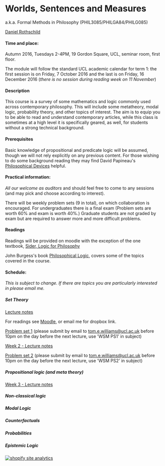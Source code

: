 Worlds, Sentences and Measures
============================

a.k.a. Formal Methods in Philosophy (PHIL3085/PHILGA84/PHILG085)

[Daniel Rothschild](http://danielrothschild.com/)


#### Time and place: 

Autumn 2016, Tuesdays 2-4PM, 19 Gordon Square, UCL, seminar room, first floor.

The module will follow the standard UCL academic calendar for term 1: the first session is on Friday, 7 October 2016 and the last is on Friday, 16 December 2016 (*there is no session during reading week on 11 November*)

#### Description

This course is a survey of some mathematics and logic commonly used across contemporary philosophy.  This will include some metatheory, modal logic, probability theory, and other topics of interest.  The aim is to equip you to be able to read and understand contemporary articles, while this class is sometimes at a high level it is specifically geared, as well, for students without a strong technical background. 

#### Prerequisites

Basic knowledge of propositional and predicate logic will be assumed, though we will not rely explicitly on any previous content.  For those wishing to do some background reading they may find David Papineau's [Philosophical Devices](https://www.amazon.co.uk/Philosophical-Devices-Proofs-Probabilities-Possibilities/dp/0199651736) helpful. 

####  Practical information:

*All our welcome as auditors* and should feel free to come to any sessions (and may pick and choose according to interest). 

There will be weekly problem sets  (9 in total), on which collaboration is encouraged.  For undergraduates there is a final exam (Problem sets are worth 60% and exam is worth 40%.)  Graduate students are not graded by exam but are required to answer more and more difficult problems.

#### Readings

Readings will be provided on moodle with the exception of the one textbook, [Sider, Logic for Philosophy](https://www.amazon.co.uk/Logic-Philosophy-Theodore-Sider/dp/0199575584)

John Burgess's book [Philosophical Logic](https://www.amazon.co.uk/Philosophical-Princeton-Foundations-Contemporary-Philosophy/dp/0691156336), covers some of the topics covered in the course.

#### Schedule:

*This is subject to change.  If there are topics you are particularly interested in please email me.*

##### Set Theory

[Lecture notes](https://www.dropbox.com/s/nkr0ukf2h8hhk8g/WSM%20Set%20Theory.pdf?dl=0)

For readings see [Moodle](https://moodle.ucl.ac.uk/), or email me for dropbox link.

[Problem set 1](https://www.dropbox.com/s/y1jqr2qp3xajsww/WSMPS1.pdf?dl=0) (please submit by email to <tom.e.williams@ucl.ac.uk> before 10pm on the day before the next lecture, use 'WSM PS1' in subject)

[Week 2 - Lecture notes](https://www.dropbox.com/s/507ij7z1axzhxac/WSM16%20%2B%20ST%20%2BPL.pdf?dl=0)

[Problem set 2](https://www.dropbox.com/s/hezilxszexj4d7f/PS2.pdf?dl=0) (please submit by email to <tom.e.williams@ucl.ac.uk> before 10pm on the day before the next lecture, use 'WSM PS2' in subject)

##### Propositional logic (and meta theory)

[Week 3 - Lecture notes](https://www.dropbox.com/s/i6jut1z8pvbtmm4/WSM16%20PL2.pdf?dl=0)



##### Non-classical logic

##### Modal Logic

##### Counterfactuals

##### Probabilities

##### Epistemic Logic 


<!-- Start of StatCounter Code for Default Guide -->
<script type="text/javascript">
var sc_project=11115844; 
var sc_invisible=1; 
var sc_security="241cefc5"; 
var scJsHost = (("https:" == document.location.protocol) ?
"https://secure." : "http://www.");
document.write("<sc"+"ript type='text/javascript' src='" +
scJsHost+
"statcounter.com/counter/counter.js'></"+"script>");
</script>
<noscript><div class="statcounter"><a title="shopify site
analytics" href="http://statcounter.com/shopify/"
target="_blank"><img class="statcounter"
src="//c.statcounter.com/11115844/0/241cefc5/1/"
alt="shopify site analytics"></a></div></noscript>
<!-- End of StatCounter Code for Default Guide -->








